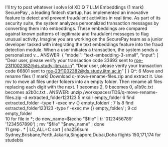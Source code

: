 I’ll try to post whatever i solve lol XD
Q 7 LLM Embeddings (1 mark) SecurePay , a leading fintech startup, has implemented an innovative feature to detect and prevent fraudulent activities in real time. As part of its security suite, the system analyzes personalized transaction messages by converting them into embeddings. These embeddings are compared against known patterns of legitimate and fraudulent messages to flag unusual activity. Imagine you are working on the SecurePay team as a junior developer tasked with integrating the text embeddings feature into the fraud detection module. When a user initiates a transaction, the system sends a personalized v… ANSWER: { “model”: “text-embedding-3-small”, “input”: [ “Dear user, please verify your transaction code 33692 sent to roe-23f1002382@ds.study.iitm.ac.in”, “Dear user, please verify your transaction code 66801 sent to roe-23f1002382@ds.study.iitm.ac.in” ] }
Q^: 6 Move and rename files (1 mark) Download q-move-rename-files.zip and extract it. Use mv to move all files under folders into an empty folder. Then rename all files replacing each digit with the next. 1 becomes 2, 9 becomes 0, a1b9c.txt becomes a2b0c.txt . ANSWER: unzip /workspaces/TDS/q-move-rename-files.zip -d extracted_folder123123
    5  mkdir empty_folder 
    6  find extracted_folder -type f -exec mv {} empty_folder/ \; 
    7  ls
    8  find extracted_folder123123 -type f -exec mv {} empty_folder/ \; 
    9  cd empty_folder  
   10  for file in *; do       new_name=$(echo "$file" | tr '0123456789' '1234567890')  ;     mv "$file" "$new_name"  ; done  
   11  grep . * | LC_ALL=C sort | sha256sum
Sydney,Brisbane,Perth,Jakarta,Singapore,Dubai,Doha flights
150,171,174 for studebts

